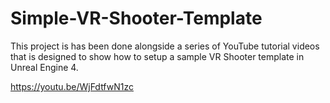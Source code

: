 # Simple-VR-Shooter-Template

This project is has been done alongside a series of YouTube tutorial videos that is designed to show how to setup a sample VR Shooter template in Unreal Engine 4.

https://youtu.be/WjFdtfwN1zc
